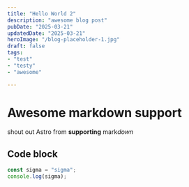 ```yaml
---
title: "Hello World 2"
description: "awesome blog post"
pubDate: "2025-03-21"
updatedDate: "2025-03-21"
heroImage: "/blog-placeholder-1.jpg"
draft: false
tags:
- "test"
- "testy"
- "awesome"

---
```


# Awesome markdown support

shout out Astro from **supporting** mark*down*

## Code block

```ts
const sigma = "sigma";
console.log(sigma);
```

